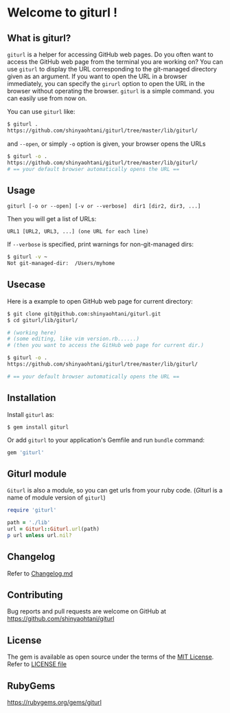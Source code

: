 # Welcome to giturl !

## What is giturl?

`giturl` is a helper for accessing GitHub web pages. Do you often want to access the GitHub web page from the terminal you are working on? You can use `giturl` to display the URL corresponding to the git-managed directory given as an argument. If you want to open the URL in a browser immediately, you can specify the `girurl` option to open the URL in the browser without operating the browser. `giturl` is a simple command. you can easily use from now on.

You can use `giturl` like:

```sh
$ giturl .
https://github.com/shinyaohtani/giturl/tree/master/lib/giturl/
```

and `--open`, or simply `-o` option is given, your browser opens the URLs

```sh
$ giturl -o .
https://github.com/shinyaohtani/giturl/tree/master/lib/giturl/
# == your default browser automatically opens the URL ==
```

## Usage

    giturl [-o or --open] [-v or --verbose]  dir1 [dir2, dir3, ...]

Then you will get a list of URLs:

    URL1 [URL2, URL3, ...] (one URL for each line)

If `--verbose` is specified, print warnings for non-git-managed dirs:

```sh
$ giturl -v ~
Not git-managed-dir:  /Users/myhome
```

## Usecase

Here is a example to open GitHub web page for current directory:

```sh
$ git clone git@github.com:shinyaohtani/giturl.git
$ cd giturl/lib/giturl/

# (working here)
# (some editing, like vim version.rb......)
# (then you want to access the GitHub web page for current dir.)

$ giturl -o .
https://github.com/shinyaohtani/giturl/tree/master/lib/giturl/

# == your default browser automatically opens the URL ==
```

## Installation

Install `giturl` as:

    $ gem install giturl

Or add `giturl` to your application's Gemfile and run `bundle` command:

```ruby
gem 'giturl'
```

## Giturl module

`Giturl` is also a module, so you can get urls from your ruby code.
(*G*iturl is a name of module version of `giturl`)

```ruby
require 'giturl'

path = './lib'
url = Giturl::Giturl.url(path)
p url unless url.nil?
```

## Changelog

Refer to [Changelog.md](./CHANGELOG.md)

## Contributing

Bug reports and pull requests are welcome on GitHub at https://github.com/shinyaohtani/giturl

## License

The gem is available as open source under the terms of the [MIT License](https://opensource.org/licenses/MIT).
Refer to [LICENSE file](./LICENSE)

## RubyGems

https://rubygems.org/gems/giturl
